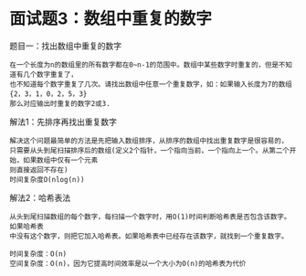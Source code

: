 # 面试题3：数组中重复的数字

题目一：找出数组中重复的数字

	在一个长度为n的数组里的所有数字都在0~n-1的范围中。数组中某些数字时重复的，但是不知道有几个数字重复了，
	也不知道每个数字重复了几次。请找出数组中任意一个重复数字，如：如果输入长度为7的数组{2，3，1，0，2，5，3}
	那么对应输出时重复的数字2或3.
	
解法1：先排序再找出重复数字

	解决这个问题最简单的方法是先把输入数组排序，从排序的数组中找出重复数字是很容易的，
	只需要从头到尾扫描排序后的数组(定义2个指针，一个指向当前，一个指向上一个。从第二个开始，如果数组中仅有一个元素
	则直接返回不存在)
	时间复杂度O(nlog(n))
	
解法2：哈希表法

	从头到尾扫描数组的每个数字，每扫描一个数字时，用O(1)时间判断哈希表是否包含该数字。如果哈希表
	中没有这个数字，则把它加入哈希表。如果哈希表中已经存在该数字，就找到一个重复数字。
	
	时间复杂度：O(n)
	空间复杂度：O(n)，因为它提高时间效率是以一个大小为O(n)的哈希表为代价


